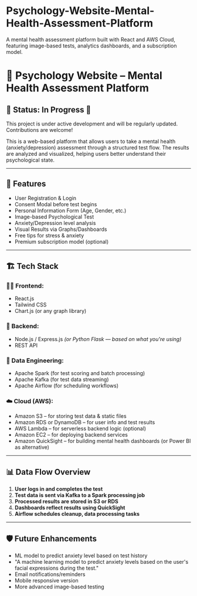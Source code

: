 # Psychology-Website-Mental-Health-Assessment-Platform
A mental health assessment platform built with React and AWS Cloud, featuring image-based tests, analytics dashboards, and a subscription model.

# 🧠 Psychology Website – Mental Health Assessment Platform

## 📌 Status: In Progress 🚧

This project is under active development and will be regularly updated. Contributions are welcome!

This is a web-based platform that allows users to take a mental health (anxiety/depression) assessment through a structured test flow. The results are analyzed and visualized, helping users better understand their psychological state.

---

## 🚀 Features

- User Registration & Login
- Consent Modal before test begins
- Personal Information Form (Age, Gender, etc.)
- Image-based Psychological Test
- Anxiety/Depression level analysis
- Visual Results via Graphs/Dashboards
- Free tips for stress & anxiety
- Premium subscription model (optional)

---

## 🏗️ Tech Stack

### 👨‍💻 Frontend:
- React.js
- Tailwind CSS
- Chart.js (or any graph library)

### 🔧 Backend:
- Node.js / Express.js *(or Python Flask — based on what you're using)*
- REST API

### 🧠 Data Engineering:
- Apache Spark (for test scoring and batch processing)
- Apache Kafka (for test data streaming)
- Apache Airflow (for scheduling workflows)

### ☁️ Cloud (AWS):
- Amazon S3 – for storing test data & static files
- Amazon RDS or DynamoDB – for user info and test results
- AWS Lambda – for serverless backend logic (optional)
- Amazon EC2 – for deploying backend services
- Amazon QuickSight – for building mental health dashboards (or Power BI as alternative)

---

## 📊 Data Flow Overview

1. **User logs in and completes the test**
2. **Test data is sent via Kafka to a Spark processing job**
3. **Processed results are stored in S3 or RDS**
4. **Dashboards reflect results using QuickSight**
5. **Airflow schedules cleanup, data processing tasks**

---

## 🛡️ Future Enhancements

- ML model to predict anxiety level based on test history
- "A machine learning model to predict anxiety levels based on the user's facial expressions during the test."
- Email notifications/reminders
- Mobile responsive version
- More advanced image-based testing


